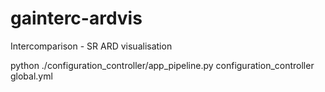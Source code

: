 # gainterc-ardvis
Intercomparison - SR ARD visualisation

python ./configuration_controller/app_pipeline.py configuration_controller global.yml